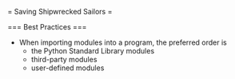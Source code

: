 = Saving Shipwrecked Sailors =


=== Best Practices ===
- When importing modules into a program, the preferred order is
    - the Python Standard Library modules
    - third-party modules
    - user-defined modules

